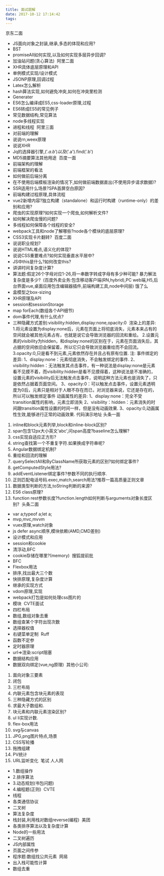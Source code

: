 ```yaml
---
title: 面试题解
date: 2017-10-12 17:14:42
tags:
---
```


京东二面
* JS面向对象之封装,继承,多态的体现和应用? 
* BST 
* promiseAll如何实现,以及如何实现多层异步回调? 
* 加油站问题(贪心算法) 
阿里二面
* XHR具体底层原理和API 
* 单例模式实现/设计模式 
* JSONP原理,回调过程 
* Latex怎么解析 
* hash算法实现,如何避免冲突,如何在冲突里检测 
* Generater 
* ES6怎么编译成ES5,css-loader原理,过程 
* ES6转成ES5的常见例子 
* 常见数据结构,常见算法 
* node多线程实现 
* 进程和线程 
阿里三面
* 对前端的理解 
* 说说rn,weex原理 
* 说说XHR 
* Jq的选择器引擎,$('.a .b')以及$('.a').find('.b') 
* MD5摘要算法其他用途 
百度一面
* 前端架构的理解 
* 前端框架的看法 
* 如何做前后端分离 
* 在不使用后端模板渲染的情况下,如何做前端数据直出(不使用异步请求数据)? 
* SSR适用什么场景?SPA首屏空白原因? 
* 前端构建过程原理,具体流程 
* vue2新增内容?独立构建（standalone）和运行时构建（runtime-only）的差别和应用? 
* 爬虫的实现原理?如何实现一个爬虫,如何解析文件? 
* 如何解决爬虫慢的问题? 
* 多线程如何保障各个线程的安全? 
* webpack工具和node了解哪些?node各个模块的底层原理? 
* CSS3实现卡片翻转? 
百度二面
* 说说职业规划? 
* 说说HTML难点,语义化的体现? 
* 说说CSS重要难点?如何实现垂直水平居中? 
* JS中this是什么?如何改变this? 
* 讲讲时间复杂度计算? 
* 算法题:假定26个字母对应1-26,将一串数字转成字母有多少种可能? 暴力解法复杂度是多少? 
(百度外卖业务:包含移动客户端(RN,hybrid),PC web端,H5,后台界面vue,桌面应用包含编辑器插件,前端构建工具,node中间层)
饿了么
* 盒模型之box-sizing 
* XHR原理及API 
* session和sessionStorage 
* map forEach(数组各个API细节) 
* dom事件代理,有什么优点? 
* 三种隐藏方式差别:visibility:hidden,display:none,opacity:0 
渲染上的差异: 1.将元素设置为display:none后，元素在页面上将彻底消失，元素本来占有的空间就会被其他元素占有，也就是说它会导致浏览器的回流和重绘。
2.设置元素的visibility为hidden，和display:none的区别在于，元素在页面消失后，其占据的空间依旧会保留着，所以它只会导致浏览器重绘而不会回流。  3.opacity:0,只是看不到元素,元素依然存在并且占有原有位置. 注: 事件绑定的差异: 1、display:none：元素彻底消失，不会触发绑定的事件. 2、visibility:hidden：无法触发其点击事件，有一种说法是display:none是元素看不见摸不着，而visibility:hidden是看不见摸得着，这种说法是不准确的，设置元素的visibility后无法触发点击事件，说明这种方法元素也是消失了，只是依然占据着页面空间。 3、opacity:0：可以触发点击事件，设置元素透明度为0后，元素只是相对于人眼不存在而已，对浏览器来说，它还是存在的，所以可以触发绑定事件 动画属性的差异: 1、display:none：完全不受transition属性的影响，元素立即消失 2、visibility：hidden：元素消失的时间跟transition属性设置的时间一样，但是没有动画效果. 3、opacity:0,动画属性生效,能够进行正常的动画效果. 代码演示地址
头条一面
1. inline和block元素列举,block和inline-block区别? 
2. span包含12px大小英文'abc',问span高度?baseline怎么理解? 
3. css实现自适应正方形? 
4. string查找第一个不重复字符.如果换成字符串呢? 
5. Angular数据绑定机制? 
6. 重绘和回流的理解 
7. querySelectAll和ByClassName所获取元素的区别?如何绑定事件? 
8. getComputedStyle用法? 
9. addEventListener绑定事件?参数不同的执行顺序. 
10. 正则匹配电话号码.exec,match,search用法?推荐一篇高质量正则文章 
11. 数据类型判断的方法,toString判断的来源? 
12. ES6 class原理? 
13. function rest参数长度?function.length如何判断与arguments对象长度区别? 
头条二面
* var a;typeof a;let a; 
* mvp,mvc,mvvm 
* vuex原理,watch对象 
* js defer async顺序,模块依赖(AMD,CMD差别) 
* 设计模式和应用 
* session和cookie 
* 清浮动,BFC 
* cookie存储在哪里?(memory) 
搜狐提前批
* BFC 
* Flexbox用法 
* 排序,找出最大三个数 
* 快排原理,复杂度计算 
* 继承的实现方式 
* vdom原理,实现 
* webpack打包是如何处理css图片的 
* 模块 
CVTE面试
* 四栏布局 
* 数组,数组对象去重 
* 数组查某个字符出现次数 
* 选择器权值 
* 右键菜单定制 
Ruff
* 函数不定参 
* 定时器原理 
* url=>渲染:script阻塞 
* 数据结构应用 
* 数据双向绑定(vue,ng原理) 
其他小公司:
1. 面向对象三要素 
2. 闭包 
3. 三栏布局 
4. 内联元素包含块元素的表现 
5. 三种隐藏方式的区别 
6. 求最大子数组和. 
7. 块元素和内联元素渲染区别? 
8. ul li实现计数. 
9. flex-box用法 
10. svg与canvas 
11. JPG,png图片特点,场景 
12. CSS写轮播 
13. 拖拽组建 
14. PV统计 
15. URL监听变化 
笔试
人人网
* 1.数组操作 
* 2.排序算法 
* 3.动态规划(书包问题) 
* 4.编程题(正则) 
CVTE
* 线程 
* 各类通信协议 
* 二叉树 
* 算法复杂度 
* 栈封装,利用栈对数组reverse(编程) 
美团
* 各类排序算法以及复杂度计算 
* Node的一些用法 
* 二叉树遍历 
* JS内部属性 
* 页面之间传参 
* 程序题:数组找公共元素 
网易
* 出入栈可能性计算 
* 数组去重 
